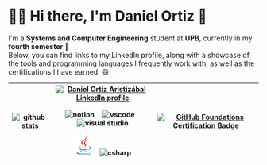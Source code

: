 # 🧑‍💻 Hi there, I'm Daniel Ortiz 👋

I'm a **Systems and Computer Engineering** student at **UPB**, currently in my **fourth semester** 🤩
<br>
Below, you can find links to my LinkedIn profile, along with a showcase of the tools and programming languages I frequently work with, as well as the certifications I have earned. 😄 

| ![github stats](https://github-readme-stats.vercel.app/api/top-langs/?username=dano796&layout=donut&theme=dark) | <a href="https://linkedin.com/in/daniel-ortiz-aristizábal" target="blank"><img align="center" src="https://cdn.jsdelivr.net/gh/devicons/devicon@latest/icons/linkedin/linkedin-original.svg" alt="Daniel Ortiz Aristizábal LinkedIn profile" width="40" height="40"/></a> <br><br> <a><img src="https://cdn.jsdelivr.net/gh/devicons/devicon@latest/icons/notion/notion-original.svg" alt="notion" width="40" height="40"/></a> &nbsp;&nbsp; <a><img src="https://cdn.jsdelivr.net/gh/devicons/devicon@latest/icons/vscode/vscode-original.svg" alt="vscode" width="40" height="40"/></a> &nbsp;&nbsp; <a><img src="https://cdn.jsdelivr.net/gh/devicons/devicon@latest/icons/visualstudio/visualstudio-original.svg" alt="visual studio" width="40" height="40"/></a> <br><br> <a><img src="https://raw.githubusercontent.com/devicons/devicon/master/icons/java/java-original.svg" alt="java" width="40" height="40"/></a> &nbsp; <a><img src="https://cdn.jsdelivr.net/gh/devicons/devicon@latest/icons/csharp/csharp-original.svg" alt="csharp" width="40" height="40"/> | <a href="https://www.credly.com/badges/8879aa2b-03fe-4348-9c76-ffc044f99933/public_url" target="blank"><img src="https://images.credly.com/size/340x340/images/024d0122-724d-4c5a-bd83-cfe3c4b7a073/image.png" alt="GitHub Foundations Certification Badge" width="160" height="160"/> |
|:---:|:---:|:---:|

<!--
**dano796/dano796** is a ✨ _special_ ✨ repository because its `README.md` (this file) appears on your GitHub profile.

Here are some ideas to get you started:

- 🔭 I’m currently working on ...
- 🌱 I’m currently learning ...
- 👯 I’m looking to collaborate on ...
- 🤔 I’m looking for help with ...
- 💬 Ask me about ...
- 📫 How to reach me: ...
- 😄 Pronouns: ...
- ⚡ Fun fact: ...
- References:
  https://github.com/anuraghazra/github-readme-stats
  https://github.com/alexandresanlim
  https://github.com/alexandresanlim/Badges4-README.md-Profile
  https://hendrasob.github.io/badges/
  https://devicon.dev
  https://rahuldkjain.github.io/gh-profile-readme-generator/
-->
